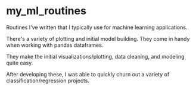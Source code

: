 # my_ml_routines
Routines I've written that I typically use for machine learning applications. 

There's a variety of plotting and initial model building. They come in handy when working with pandas dataframes.

They make the initial visualizations/plotting, data cleaning, and modeling quite easy. 

After developing these, I was able to quickly churn out a variety of classification/regression projects.
